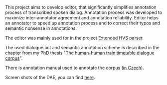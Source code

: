 This project aims to develop editor, that significantly simplifies annotation process of transcribed spoken dialog. Annotation process was developed to maximize inter-annotator agreement and annotation reliability. Editor helps an annotator to speed up annotation process and to correct their typos and semantic nonsense in annotations.

The editor was mainly used for in the project [Extended HVS parser](http://code.google.com/p/extended-hidden-vector-state-parser/).

The used dialogue act and semantic annotation scheme is described in the chapter from my PhD thesis "[The human-human train timetable dialogue corpus](http://extended-hidden-vector-state-parser.googlecode.com/svn/trunk/doc/HHTT/the-semantic-corpus.html)".

There is annotation manual used to annotate the corpus ([in Czech](http://dialogue-act-editor.googlecode.com/svn/trunk/doc/guideToDAA.pdf)).

Screen shots of the DAE, you can find [here](http://extended-hidden-vector-state-parser.googlecode.com/svn/trunk/doc/HHTT/the-semantic-corpus.html#SECTION001230000000000000000).